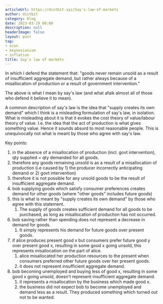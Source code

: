 ```yaml
---
articleUrl: https://distbit.xyz/Say's-law-of-markets
author: distbit
category: blog
date: 2023-03-19 00:00
description: null
headerImage: false
layout: post
tag:
- econ
- keynesianism
- inflation
title: Say's law of markets
---
```


  


In which I defend the statement that: "goods never remain unsold as a result of insufficient aggregate demand, but rather always because of a misallocation of production or a result of government intervention."

The above is what I mean by say's law (and what afaik almost all of those who defend it believe it to mean).

A common description of say's law is the idea that "supply creates its own demand" which I think is a misleading formulation of say's law, in isolation. 
What is misleading about it is that it evokes the cost theory of value/labour theory of value. I.e. the idea that the act of production is what gives something value. Hence it sounds absurd to most reasonable people. 
This is unequivocally not what is meant by those who agree with say's law.  


Key points:
1. in the absence of a misallocation of production (incl. govt intervention), qty supplied = qty demanded for all goods.
2. therefore any goods remaining unsold is as a result of a misallocation of production (i.e caused by 1) the producer incorrectly anticipating demand or 2) govt intervention)
3. therefore it is not possible for any unsold goods to be the result of insufficient aggregate demand.
4. bob supplying goods which satisfy consumer preferences creates demand for other goods (where "other goods" includes future goods)
5. this is what is meant by "supply creates its own demand" by those who agree with this statement.
	1. The supply of goods creates sufficient demand for all goods to be purchased, as long as misallocation of production has not occurred.
6. bob saving rather than spending does not represent a decrease in demand for goods.
	1. It simply represents his demand for future goods over present goods.
7. if alice produces present good x but consumers prefer future good y over present good x, resulting in some good x going unsold, this represents misallocation on the part of alice. 
    1. alice misallocated her production resources to the present when consumers preferred other future goods over her present goods.
    2. it does not represent insufficient aggregate demand.
8. bob becoming unemployed and buying less of good x, resulting in some good x going unsold, doesn't represent insufficient aggregate demand.
    1. it represents a misallocation by the business which made good x. 
    2. the business did not expect bob to become unemployed and demand less as a result. They produced something which turned out not to be wanted.
